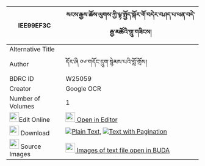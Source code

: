 |IEE99EF3C|སངས་རྒྱས་ཆོས་ལུགས་ཀྱི་ལྟ་སྤྱོད་སྐོར་གོ་བདེར་བཤད་པ་ཕན་བདེ་རྒྱ་མཚོའི་གྲུ་གཟིངས། 
| --- | --- 
|Alternative Title |
|Author| དོར་ཞི ༠༦་གདོང་དྲུག་སྙེམས་པའི་བློ་གྲོས།
|BDRC ID | W25059
|Creator | Google OCR
|Number of Volumes| 1
|<img width="25" src="https://img.icons8.com/color/25/000000/edit-property.png">Edit Online| [<img width="25" src="https://avatars.githubusercontent.com/u/45091458?s=200&v=4"> Open in Editor](http://editor.openpecha.org/IEE99EF3C)
|<img width="25" src="https://img.icons8.com/fluent/48/000000/download-2.png"/>  Download | [![](https://img.icons8.com/color/20/000000/txt.png)Plain Text](https://github.com/Openpecha/IEE99EF3C/releases/download/v1/sangye_choluk_kyi_tacho_kor_go_plain_IEE99EF3C.zip), [![](https://img.icons8.com/color/20/000000/txt.png)Text with Pagination](https://github.com/Openpecha/IEE99EF3C/releases/download/v1/sangye_choluk_kyi_tacho_kor_go_pages_IEE99EF3C.zip)
|<img width="25" src="https://img.icons8.com/plasticine/100/000000/pictures-folder.png"/>  Source Images | [<img width="25" src="https://library.bdrc.io/icons/BUDA-small.svg"> Images of text file open in BUDA](https://library.bdrc.io/show/bdr:W25059)